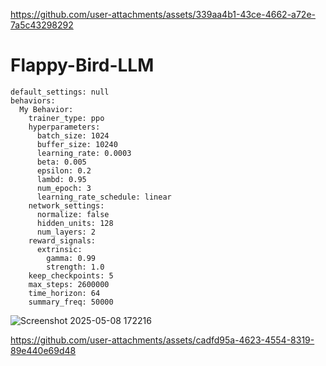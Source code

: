 
https://github.com/user-attachments/assets/339aa4b1-43ce-4662-a72e-7a5c43298292
# Flappy-Bird-LLM

```
default_settings: null
behaviors:
  My Behavior:
    trainer_type: ppo
    hyperparameters:
      batch_size: 1024
      buffer_size: 10240
      learning_rate: 0.0003
      beta: 0.005
      epsilon: 0.2
      lambd: 0.95
      num_epoch: 3
      learning_rate_schedule: linear
    network_settings:
      normalize: false
      hidden_units: 128
      num_layers: 2
    reward_signals:
      extrinsic:
        gamma: 0.99
        strength: 1.0
    keep_checkpoints: 5
    max_steps: 2600000
    time_horizon: 64
    summary_freq: 50000
```
![Screenshot 2025-05-08 172216](https://github.com/user-attachments/assets/2bf7c873-5563-4ed0-9eaa-83773252a15f)


https://github.com/user-attachments/assets/cadfd95a-4623-4554-8319-89e440e69d48


